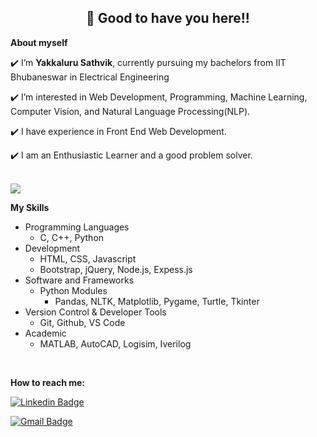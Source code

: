 <h2 align=center>👋 Good to have you here!!</h2>

**About myself**<br>

✔️ I’m **Yakkaluru Sathvik**, currently pursuing my bachelors from IIT Bhubaneswar in Electrical Engineering<br>
 
✔️ I’m interested in Web Development, Programming, Machine Learning, Computer Vision, and Natural Language Processing(NLP).<br>
 
✔️ I have experience in Front End Web Development.<br>

✔️ I am an Enthusiastic Learner and a good problem solver.<br><br>

![](https://komarev.com/ghpvc/?username=ysathvik&label=Profile+Views) <br> 

**My Skills**<br>
 - Programming Languages
   - C, C++, Python
 - Development 
   - HTML, CSS, Javascript
   - Bootstrap, jQuery, Node.js, Expess.js
 - Software and Frameworks
   - Python Modules
     - Pandas, NLTK, Matplotlib, Pygame, Turtle, Tkinter
 - Version Control & Developer Tools
   - Git, Github, VS Code
 - Academic
   - MATLAB, AutoCAD, Logisim, Iverilog
 <br>

 **How to reach me:** <br>
 
[![Linkedin Badge](https://img.shields.io/badge/-YakkaluruSathvik-blue?style=flat-square&logo=Linkedin&logoColor=white&link=https://https://www.linkedin.com/in/yakkaluru-sathvik-04b53a213/)]( https://www.linkedin.com/in/yakkaluru-sathvik-04b53a213/)

[![Gmail Badge](https://img.shields.io/badge/-yakkalurusathvik1@gmail.com-c14438?style=flat-square&logo=Gmail&logoColor=white&link=mailto:yakkalurusathvik1@gmail.com)](mailto:yakkalurusathvik1@gmail.com)

<!---
YakkaluruSathvik/YakkaluruSathvik is a ✨ special ✨ repository because its `README.md` (this file) appears on your GitHub profile.
You can click the Preview link to take a look at your changes.
--->
